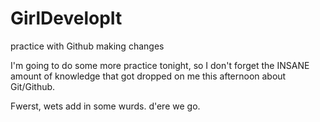 # GirlDevelopIt
practice with Github
making changes

I'm going to do some more practice tonight, so I don't forget the INSANE amount of knowledge that
got dropped on me this afternoon about Git/Github. 

Fwerst, wets add in some wurds. d'ere we go. 